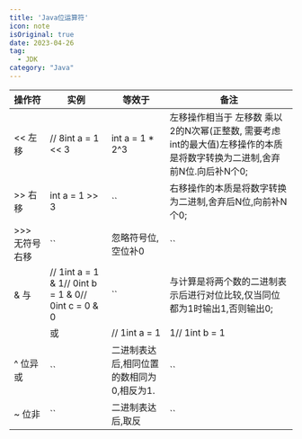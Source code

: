 ```yaml
---
title: 'Java位运算符'
icon: note
isOriginal: true
date: 2023-04-26
tag:
  - JDK
category: "Java"
---
```


| 操作符       | 实例                                                  | 等效于                     | 备注                                                                   |
|-----------|-----------------------------------------------------|-------------------------|----------------------------------------------------------------------|
| << 左移     | // 8int a = 1 << 3                                  | int a = 1 * 2^3         | 左移操作相当于 左移数 乘以2的N次幂(正整数, 需要考虑int的最大值)左移操作的本质是将数字转换为二进制,舍弃前N位.向后补N个0; |
| >> 右移     | int a = 1 >> 3                                      | ``                      | 右移操作的本质是将数字转换为二进制,舍弃后N位,向前补N个0;                                      |
| >>> 无符号右移 | ``                                                  | 忽略符号位, 空位补0             | ``                                                                   |
| & 与       | // 1int a = 1 & 1// 0int b = 1 & 0// 0int c = 0 & 0 | ``                      | 与计算是将两个数的二进制表示后进行对位比较,仅当同位都为1时输出1,否则输出0;                             |
|           | 或                                                   | // 1int a = 1           | 1// 1int b = 1                                                       |
| ^ 位异或     | ``                                                  | 二进制表达后,相同位置的数相同为0,相反为1. | ``                                                                   |
| ~ 位非      | ``                                                  | 二进制表达后,取反               | ``                                                                   |

